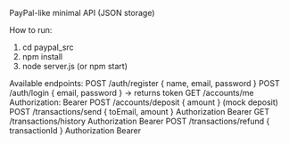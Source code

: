 PayPal-like minimal API (JSON storage)

How to run:
1. cd paypal_src
2. npm install
3. node server.js  (or npm start)

Available endpoints:
POST /auth/register  { name, email, password }
POST /auth/login     { email, password } -> returns token
GET  /accounts/me    Authorization: Bearer <token>
POST /accounts/deposit  { amount }  (mock deposit)
POST /transactions/send   { toEmail, amount }  Authorization Bearer
GET  /transactions/history  Authorization Bearer
POST /transactions/refund  { transactionId } Authorization Bearer
